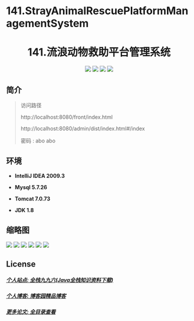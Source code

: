 
# 141.StrayAnimalRescuePlatformManagementSystem


<p><h1 align="center">141.流浪动物救助平台管理系统</h1></p>


<p align="center">
	<img src="https://img.shields.io/badge/jdk-1.8-orange.svg"/>
    <img src="https://img.shields.io/badge/springBoot-5.x-lightgrey.svg"/>
    <img src="https://img.shields.io/badge/vue-3.x-blue.svg"/>
    <img src="https://img.shields.io/badge/mysql-5.x-yellow.svg"/>
</p>

## 简介



>访问路径
>
> http://localhost:8080/front/index.html
>
> http://localhost:8080/admin/dist/index.html#/index
>
> 密码 : abo abo


## 环境

- <b>IntelliJ IDEA 2009.3</b>

- <b>Mysql 5.7.26</b>

- <b>Tomcat 7.0.73</b>

- <b>JDK 1.8</b>




## 缩略图

![](https://img2022.cnblogs.com/blog/588112/202207/588112-20220703200032397-319637103.png)
![](https://img2022.cnblogs.com/blog/588112/202207/588112-20220703200044299-544738273.png)
![](https://img2022.cnblogs.com/blog/588112/202207/588112-20220703200050306-258548888.png)
![](https://img2022.cnblogs.com/blog/588112/202207/588112-20220703200054462-1312540821.png)
![](https://img2022.cnblogs.com/blog/588112/202207/588112-20220703200059010-793485420.png)
![](https://img2022.cnblogs.com/blog/588112/202207/588112-20220703200103296-935111385.png)


## License

##### [个人站点: 全栈九九六(Java全栈知识资料下载)](https://www.blog996.com/)
##### [个人博客: 博客园精品博客](https://www.cnblogs.com/yysbolg/)
##### [更多论文: 全目录查看](https://www.blog996.com/md/2021-09-22-1632317852192.html)




